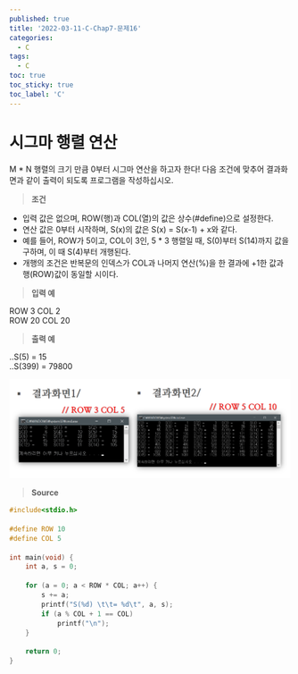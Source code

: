 ```yaml
---
published: true
title: '2022-03-11-C-Chap7-문제16'
categories:
  - C
tags:
  - C
toc: true
toc_sticky: true
toc_label: 'C'
---
```


# 시그마 행렬 연산

M \* N 행렬의 크기 만큼 0부터 시그마 연산을 하고자 한다! 다음 조건에 맞추어 결과화면과 같이 출력이 되도록 프로그램을 작성하십시오.

> **조건**

- 입력 값은 없으며, ROW(행)과 COL(열)의 값은 상수(#define)으로 설정한다.
- 연산 값은 0부터 시작하며, S(x)의 값은 S(x) = S(x-1) + x와 같다.
- 예를 들어, ROW가 5이고, COL이 3인, 5 \* 3 행렬일 때, S(0)부터 S(14)까지 값을 구하며, 이 때 S(4)부터 개행된다.
- 개행의 조건은 반복문의 인덱스가 COL과 나머지 연산(%)을 한 결과에 +1한 값과 행(ROW)값이 동일할 시이다.

> **입력 예**

ROW 3 COL 2  
ROW 20 COL 20

> **출력 예**

..S(5) = 15  
..S(399) = 79800

![image](https://github.com/222SeungHyun/222SeungHyun.github.io/blob/master/_images/%EA%B8%B0%EC%B4%88%ED%94%84%EB%A1%9C%EA%B7%B8%EB%9E%98%EB%B0%8D%207%EC%9E%A5%20%EC%8B%A4%EC%8A%B5-%EB%AC%B8%EC%A0%9C16.png?raw=true)

> **Source**

```C
#include<stdio.h>

#define ROW 10
#define COL 5

int main(void) {
	int a, s = 0;

	for (a = 0; a < ROW * COL; a++) {
		s += a;
		printf("S(%d) \t\t= %d\t", a, s);
		if (a % COL + 1 == COL)
			printf("\n");
	}

	return 0;
}
```
